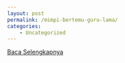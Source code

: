 ```yaml
---
layout: post
permalink: /mimpi-bertemu-guru-lama/
categories:
    - Uncategorized
---
```


[Baca Selengkapnya](/01)